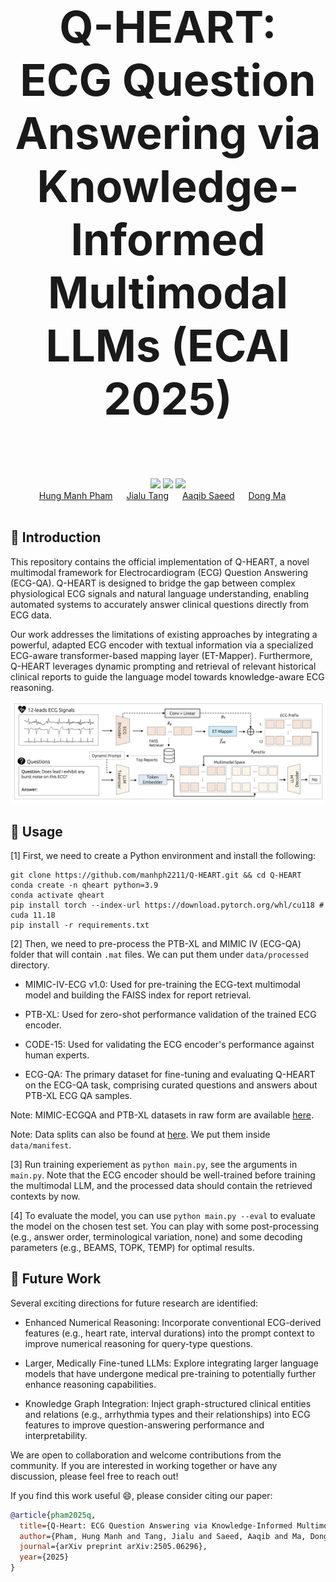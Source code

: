
<div align="center" style="font-size: 5em;">
  <strong>Q-HEART: ECG Question Answering via Knowledge-Informed Multimodal LLMs (ECAI 2025)</strong>
  <br> </br> 
</div>

<div align="center"> 
<a href="https://github.com/manhph2211/Q-HEART/"><img src="https://img.shields.io/badge/Website-QHEART WebPage-blue?style=for-the-badge"></a>
<a href="https://arxiv.org/pdf/2505.06296"><img src="https://img.shields.io/badge/arxiv-Paper-red?style=for-the-badge"></a>
<a href="https://huggingface.co/Manhph2211/Q-HEART"><img src="https://img.shields.io/badge/Checkpoint-%F0%9F%A4%97%20Hugging%20Face-White?style=for-the-badge"></a>
</div>

<div align="center">
  <a href="https://github.com/manhph2211/" target="_blank">Hung&nbsp;Manh&nbsp;Pham</a> &emsp;
  <a href="" target="_blank">Jialu&nbsp;Tang</a> &emsp;
  <a href="https://aqibsaeed.github.io/" target="_blank">Aaqib&nbsp;Saeed</a> &emsp;
  <a href="https://www.dongma.info/" target="_blank">Dong&nbsp;Ma</a> &emsp;
</div>
<br>


## 🚀 Introduction

This repository contains the official implementation of Q-HEART, a novel multimodal framework for Electrocardiogram (ECG) Question Answering (ECG-QA). Q-HEART is designed to bridge the gap between complex physiological ECG signals and natural language understanding, enabling automated systems to accurately answer clinical questions directly from ECG data.

Our work addresses the limitations of existing approaches by integrating a powerful, adapted ECG encoder with textual information via a specialized ECG-aware transformer-based mapping layer (ET-Mapper). Furthermore, Q-HEART leverages dynamic prompting and retrieval of relevant historical clinical reports to guide the language model towards knowledge-aware ECG reasoning.


<div align="center">
    <img src="assets/Q-HEART.png" alt="Illustration of our contrastive masked ECG-language modeling technique"/>
</div>

## 📖 Usage

[1] First, we need to create a Python environment and install the following:

```
git clone https://github.com/manhph2211/Q-HEART.git && cd Q-HEART
conda create -n qheart python=3.9
conda activate qheart
pip install torch --index-url https://download.pytorch.org/whl/cu118 # cuda 11.18
pip install -r requirements.txt
```

[2] Then, we need to pre-process the PTB-XL and MIMIC IV (ECG-QA) folder that will contain `.mat` files. We can put them under `data/processed` directory.

- MIMIC-IV-ECG v1.0: Used for pre-training the ECG-text multimodal model and building the FAISS index for report retrieval.

- PTB-XL: Used for zero-shot performance validation of the trained ECG encoder.

- CODE-15: Used for validating the ECG encoder's performance against human experts.

- ECG-QA: The primary dataset for fine-tuning and evaluating Q-HEART on the ECG-QA task, comprising curated questions and answers about PTB-XL ECG QA samples.

Note: MIMIC-ECGQA and PTB-XL datasets in raw form are available [here](https://github.com/Jwoo5/ecg-qa/tree/master).

Note: Data splits can also be found at [here](https://github.com/Jwoo5/ecg-qa/tree/master). We put them inside `data/manifest`.

[3] Run training experiement as `python main.py`, see the arguments in `main.py`. Note that the ECG encoder should be well-trained before training the multimodal LLM, and the processed data should contain the retrieved contexts by now. 

[4] To evaluate the model, you can use `python main.py --eval` to evaluate the model on the chosen test set. You can play with some post-processing (e.g., answer order, terminological variation, none) and some decoding parameters (e.g., BEAMS, TOPK, TEMP) for optimal results.

## 📄 Future Work

Several exciting directions for future research are identified:

- Enhanced Numerical Reasoning: Incorporate conventional ECG-derived features (e.g., heart rate, interval durations) into the prompt context to improve numerical reasoning for query-type questions.

- Larger, Medically Fine-tuned LLMs: Explore integrating larger language models that have undergone medical pre-training to potentially further enhance reasoning capabilities.

- Knowledge Graph Integration: Inject graph-structured clinical entities and relations (e.g., arrhythmia types and their relationships) into ECG features to improve question-answering performance and interpretability.

We are open to collaboration and welcome contributions from the community. If you are interested in working together or have any discussion, please feel free to reach out!

If you find this work useful 😄, please consider citing our paper:

```bibtex
@article{pham2025q,
  title={Q-Heart: ECG Question Answering via Knowledge-Informed Multimodal LLMs},
  author={Pham, Hung Manh and Tang, Jialu and Saeed, Aaqib and Ma, Dong},
  journal={arXiv preprint arXiv:2505.06296},
  year={2025}
}
```
